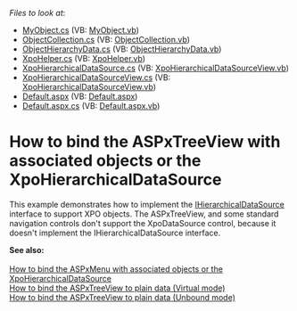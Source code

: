 <!-- default file list -->
*Files to look at*:

* [MyObject.cs](./CS/WebSite/App_Code/MyObject.cs) (VB: [MyObject.vb](./VB/WebSite/App_Code/MyObject.vb))
* [ObjectCollection.cs](./CS/WebSite/App_Code/ObjectCollection.cs) (VB: [ObjectCollection.vb](./VB/WebSite/App_Code/ObjectCollection.vb))
* [ObjectHierarchyData.cs](./CS/WebSite/App_Code/ObjectHierarchyData.cs) (VB: [ObjectHierarchyData.vb](./VB/WebSite/App_Code/ObjectHierarchyData.vb))
* [XpoHelper.cs](./CS/WebSite/App_Code/XpoHelper.cs) (VB: [XpoHelper.vb](./VB/WebSite/App_Code/XpoHelper.vb))
* [XpoHierarchicalDataSource.cs](./CS/WebSite/App_Code/XpoHierarchicalDataSource.cs) (VB: [XpoHierarchicalDataSourceView.vb](./VB/WebSite/App_Code/XpoHierarchicalDataSourceView.vb))
* [XpoHierarchicalDataSourceView.cs](./CS/WebSite/App_Code/XpoHierarchicalDataSourceView.cs) (VB: [XpoHierarchicalDataSourceView.vb](./VB/WebSite/App_Code/XpoHierarchicalDataSourceView.vb))
* [Default.aspx](./CS/WebSite/Default.aspx) (VB: [Default.aspx](./VB/WebSite/Default.aspx))
* [Default.aspx.cs](./CS/WebSite/Default.aspx.cs) (VB: [Default.aspx.vb](./VB/WebSite/Default.aspx.vb))
<!-- default file list end -->
# How to bind the ASPxTreeView with associated objects or the XpoHierarchicalDataSource 


<p>This example demonstrates how to implement the <a href="http://msdn.microsoft.com/en-us/library/system.web.ui.ihierarchicaldatasource.aspx"><u>IHierarchicalDataSource</u></a> interface to support XPO objects. The ASPxTreeView,  and some standard navigation controls don't support the XpoDataSource control, because it doesn't implement the IHierarchicalDataSource interface.</p><p><strong>See also:<br />
</strong><strong><br />
</strong><a href="https://www.devexpress.com/Support/Center/p/E2244">How to bind the ASPxMenu with associated objects or the XpoHierarchicalDataSource</a><br />
<a href="https://www.devexpress.com/Support/Center/p/E2872">How to bind the ASPxTreeView to plain data (Virtual mode)</a><br />
<a href="https://www.devexpress.com/Support/Center/p/E2873">How to bind the ASPxTreeView to plain data (Unbound mode)</a></p>

<br/>


